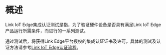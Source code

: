 # 概述

Link IoT Edge集成认证测试是指，为了验证硬件设备是否具有满足Link IoT Edge产品运行所需条件，而进行的一系列测试。

通过测试后，将获得Link Edge平台授权的集成认证证书及许可。具体的测试及认证方法请参考[Link IoT Edge认证流程](https://dev.iot.aliyun.com/doc/detail/aitc/3.0.38#inte-cert-intrd-proc-linkedge.html)。


